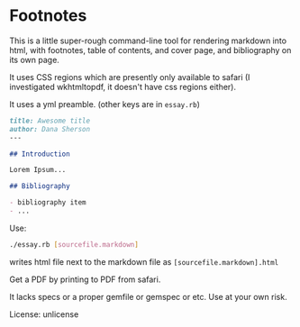 Footnotes
=========

This is a little super-rough command-line tool for rendering markdown into html, with footnotes, table of contents, and cover page, and bibliography on its own page.

It uses CSS regions which are presently only available to safari (I investigated wkhtmltopdf, it doesn't have css regions either).

It uses a yml preamble. (other keys are in `essay.rb`)

``` markdown
title: Awesome title
author: Dana Sherson
---

## Introduction

Lorem Ipsum...

## Bibliography

- bibliography item
- ...

```

Use:

``` sh
./essay.rb [sourcefile.markdown]
```

writes html file next to the markdown file as `[sourcefile.markdown].html`

Get a PDF by printing to PDF from safari.

It lacks specs or a proper gemfile or gemspec or etc. Use at your own risk.

License: unlicense
